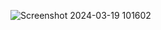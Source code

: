 ![Screenshot 2024-03-19 101602](https://github.com/user-attachments/assets/67c9cfe2-4214-4ee8-a190-68a8d683b13c)
